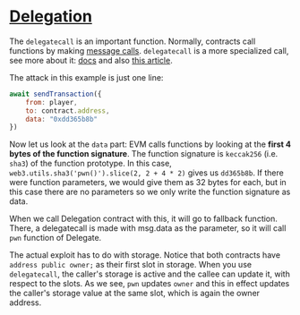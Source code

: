 # [Delegation](https://ethernaut.openzeppelin.com/level/0x9451961b7Aea1Df57bc20CC68D72f662241b5493)

The `delegatecall` is an important function. Normally, contracts call functions by making [message calls](https://docs.soliditylang.org/en/v0.4.21/introduction-to-smart-contracts.html#message-calls). `delegatecall` is a more specialized call, see more about it: [docs](https://docs.soliditylang.org/en/v0.4.21/introduction-to-smart-contracts.html#delegatecall-callcode-and-libraries) and also [this article](https://eip2535diamonds.substack.com/p/understanding-delegatecall-and-how?s=r).

The attack in this example is just one line:

```js
await sendTransaction({
    from: player,
    to: contract.address,
    data: "0xdd365b8b"
})
```

Now let us look at the `data` part: EVM calls functions by looking at the **first 4 bytes of the function signature**. The function signature is `keccak256` (i.e. `sha3`) of the function prototype. In this case, `web3.utils.sha3('pwn()').slice(2, 2 + 4 * 2)` gives us `dd365b8b`. If there were function parameters, we would give them as 32 bytes for each, but in this case there are no parameters so we only write the function signature as data.

When we call Delegation contract with this, it will go to fallback function. There, a delegatecall is made with msg.data as the parameter, so it will call `pwn` function of Delegate.

The actual exploit has to do with storage. Notice that both contracts have `address public owner;` as their first slot in storage. When you use `delegatecall`, the caller's storage is active and the callee can update it, with respect to the slots. As we see, `pwn` updates `owner` and this in effect updates the caller's storage value at the same slot, which is again the owner address.
